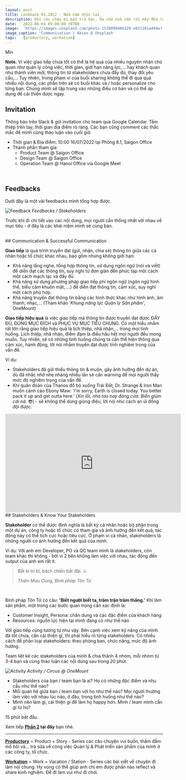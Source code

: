 ```yaml
---
layout: post
title: Lookback H1.2022 - Nửa năm nhìn lại 
description: Khi các cháu bị bắt trả bài. Ủa chứ nửa năm rồi mấy đứa làm được gì? 🤧
date:   2022-08-04 09:00:00 +0700
image:  'https://images.unsplash.com/photo-1530099486328-e021101a494a?ixlib=rb-4.0.3&ixid=M3wxMjA3fDB8MHxwaG90by1wYWdlfHx8fGVufDB8fHx8fA%3D%3D&auto=format&fit=crop&w=3947&q=80'
image_caption: 'Communication / Akson @ Unsplash'
tags:   [productory, workation]
---
```


Mìn

**Note.** Vì việc giao tiếp chưa tốt có thể là hệ quả của nhiều nguyên nhân chủ quan như quản lý công việc, thời gian, giới hạn năng lực,... hay khách quan như thành viên mới, thông tin từ stakeholders chưa đẩy đủ, thay đổi yêu cầu,... Tuy nhiên, trong phạm vi của buổi sharing không thể đi qua quá nhiều nội dung, các phần trên sẽ có buổi khác và / hoặc personalize cho từng bạn. Chúng mình sẽ tập trung vào những điều cơ bản và có thể áp dụng để cải thiện được ngay.


## Invitation

Thông báo trên Slack & gửi invitation cho team qua Google Calendar. Tấm thiệp trên tay, thời gian địa điểm rõ ràng. Các bạn cũng comment các thắc mắc để mình cùng thảo luận vào cuối giờ.

- Thời gian & Địa điểm: 10:00 16/07/2022 tại Phòng 8.1, Saigon Office
- Thành phần tham gia:
	+ Product Team @ Saigon Office
	+ Design Team @ Saigon Office
	+ Operation Team @ Hanoi Office via Google Meet
<br>

## Feedbacks

Dưới đây là một vài feedbacks mình tổng hợp được.

![Feedback](https://pbs.twimg.com/media/F2RX7-GbIAADaTR?format=jpg&name=large)
<em>Feedbacks / Stakeholders</em>


Trước khi đi chi tiết vào các nội dung, mọi người cần thống nhất với nhau về mục tiêu - ở đây là các khái niệm mình sẽ cùng bàn.

<br>
## Communication & Successful Communication

**Giao tiếp** là quá trình truyền đạt (gửi, nhận, chia sẻ) thông tin giữa các cá nhân hoặc tổ chức khác nhau, bao gồm nhưng không giới hạn:
- Khả năng lắng nghe, tổng hợp thông tin, sử dụng ngôn ngữ (nói và viết) để diễn đạt các thông tin, suy nghĩ từ đơn giản đến phức tạp một cách một cách mạch lạc và đầy đủ.
- Khả năng sử dụng phương pháp giao tiếp phi ngôn ngữ (ngôn ngữ hình thể, biểu cảm khuôn mặt,....) để diễn đạt thông tin, cảm xúc, suy nghĩ một cách phù hợp.
- Khả năng truyền đạt thông tin bằng các hình thức khác như hình ảnh, âm thanh, nhạc,...
(Tham khảo '*Khung năng lực Quản lý Sản phẩm*', OneMount)


**Giao tiếp hiệu quả** là việc giao tiếp mà thông tin được truyền đạt được ĐẦY ĐỦ, ĐÚNG MỤC ĐÍCH và PHỤC VỤ MỤC TIÊU CHUNG. Có một hiểu nhầm rất lớn rằng giao tiếp hiệu quả là lịch thiệp, nhã nhặn,... trong mọi tình huống. Lịch thiệp, nhã nhặn, điềm đạm là điều hầu hết mọi người đều mong muốn. Tuy nhiên, sẽ có những tình huống chúng ta cần thể hiện thông qua cảm xúc, hành động, lời nói nhằm truyền đạt được tính nghiêm trọng của vấn đề. 

Ví dụ:
- Stakeholders đã gửi thiếu thông tin & muộn, gây ảnh hưởng đến dự án, dù đã nhắc nhở nhẹ nhàng nhiều lần sẽ cần warning để mọi người thấy mức độ nghiêm trọng của vấn đề.
- Khi quân đoàn của Thanos đổ bộ xuống Trái Đất, Dr. Strange & Iron Man muốn cảnh cáo Ebony Maw: 'l'm sorry, Earth is closed today. You better pack it up and get outta here.' (*Xin lỗi, nhà tao nay đóng cửa. Biến giùm cái nà.* 😎) - sẽ không thể dùng giọng điệu, lời nói như cách an ủi đồng đội được.

<iframe width="560" height="315" src="https://www.youtube.com/embed/-odssqo8W_o" title="YouTube video player" frameborder="0" allow="accelerometer; autoplay; clipboard-write; encrypted-media; gyroscope; picture-in-picture; web-share" allowfullscreen>
<em>Earth Is Closed Today / Tony Stark @ Avengers Infinity War</em>
</iframe>

<br>
## Stakeholders & Know Your Stakeholders

**Stakeholder** có thể được định nghĩa là bất kỳ cá nhân hoặc bộ phận trong một dự án, công ty hoặc tổ chức có tham gia và ảnh hưởng đến kết quả, tác động này có thể tích cực hoặc tiêu cực. Ở phạm vi cá nhân, stakeholders là những người có ảnh hướng đến kết quả của mình. 

Ví dụ: Với anh em Developer, PO và QC team mình là stakeholders, còn team khác thì không - bởi vì 2 bên không làm việc với nhau, tác động đến output của anh em rất ít.

> Bất kỉ tri bỉ, bách chiến bất đãi. ⚔
>
> <cite>Thiên Mưu Cung, Binh pháp Tôn Tử</cite>
<br>

Binh pháp Tôn Tử có câu: **'Biết người biết ta, trăm trận trăm thắng.'** Khi làm sản phẩm, một trong các bước quan trọng cần xác định là:
- Customer Insight, Persona: chân dung và các đặc điểm của khách hàng
- Resources: nguồn lực hiện tại mình đang có như thế nào

Với giao tiếp cũng tương tự như vậy. Bên cạnh việc xem kỹ năng của mình đã tốt chưa, cần cải thiện gì, thì phải hiểu rõ từng stakeholders. Có nhiều cách để phân loại stakeholders: theo phòng ban, chức năng, mức độ ảnh hưởng.

Team liệt kê các stakeholders của mình & chia thành 4 nhóm, mỗi nhóm từ 3-4 bạn và cùng thảo luận các nội dung sau trong 20 phút.

![Activity](https://pbs.twimg.com/media/F2SFzNWaAAABun9?format=jpg&name=large)
<em>Activity / Circus @ OneMount</em>

- Stakeholders của bạn / team bạn là ai? Họ có những đặc điểm và nhu cầu như thế nào?
- Mối quan hệ giữa bạn / team bạn với họ như thế nào? Mọi người thường làm việc với nhau lúc nào, ở đâu, trong tình huống như thế nào?
- Mình nên làm gì, cải thiện gì để làm họ happy hơn. Mình / team mình cần gì từ họ?

15 phút bắt đầu.

Xem tiếp **[Phần 2](/blog/successful-communication-with-stakeholders-part-2) tại đây** bạn nhé.

___

**[Productory](/tags/?tag=productory)** = Product + Story - Series các câu chuyện vui buồn, thấm đẫm mồ hôi và... trà sữa về công việc Quản lý & Phát triển sản phẩm của mình ở các công ty, tổ chức.


**[Workation](/tags/?tag=workation)** = Work + Vacation / Station - Series các bài viết về chuyện đi làm nói chung. Hy vọng có thể giúp anh chị em được phần nào reflect và share kinh nghiệm. Để đi làm vui như đi chơi.
